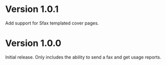 # Version 1.0.1
Add support for Sfax templated cover pages.

# Version 1.0.0

Initial release. Only includes the ability to send a fax and get usage reports.
